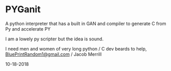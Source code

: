 # PYGanit
A python interpreter that has a built in GAN and compiler to generate C from Py and accelerate PY

I am a lowely py scripter but the idea is sound.

I need men and women of very long python / C dev beards to help,
BluePrintRandom1@gmail.com / Jacob Merrill

10-18-2018
